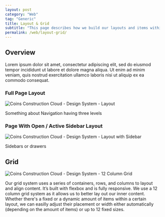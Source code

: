 ```yaml
---
layout: post
category: "Web"
tag: "Generic"
title: Layout & Grid
subtitle: "This page describes how we build our layouts and items within via grids."
permalink: /web/layout-grid/
---
```


## Overview

Lorem ipsum dolor sit amet, consectetur adipiscing elit, sed do eiusmod tempor incididunt ut labore et dolore magna aliqua. Ut enim ad minim veniam, quis nostrud exercitation ullamco laboris nisi ut aliquip ex ea commodo consequat.

### Full Page Layout
![Coins Construction Cloud - Design System - Layout]({{site.baseurl}}/img/Layout-Full.png)

Something about Navigation having three levels


### Page With Open / Active Sidebar Layout
![Coins Construction Cloud - Design System - Layout with Sidebar]({{site.baseurl}}/img/Layout-Sidebar.png)

Sidebars or drawers 


## Grid
![Coins Construction Cloud - Design System - 12 Column Grid]({{site.baseurl}}/img/Grid.png)

Our grid system uses a series of containers, rows, and columns to layout and align content. It’s built with flexbox and is fully responsive.
We use a 12 column grid system as it allows us to better lay out our inner content. Whether there's a fixed or a dynamic amount of items within a certain layout, we can easilly adjust their placement or width either automatically (depending on the amount of items) or up to 12 fixed sizes.
